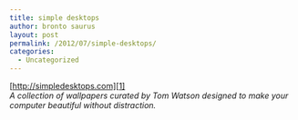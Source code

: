 ```yaml
---
title: simple desktops
author: bronto saurus
layout: post
permalink: /2012/07/simple-desktops/
categories:
  - Uncategorized
---
```

[http://simpledesktops.com][1]  
*A collection of wallpapers curated by Tom Watson designed to make your computer beautiful without distraction.*

 [1]: http://simpledesktops.com/